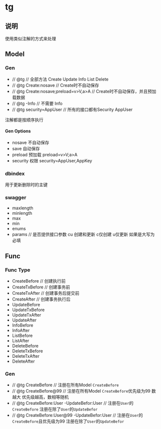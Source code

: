 # tg

## 说明
使用类似注解的方式来处理

## Model

### Gen 
* // @tg                // 全部方法 Create Update Info List Delete
* // @tg Create:nosave  // Create时不自动保存
* // @tg Create:nosave;preload=v>V,a>A  // Create时不自动保存，并且预加载数据
* // @tg -Info          // 不需要 Info
* // @tg security=AppUser // 所有的接口都有Security AppUser

注解都是按顺序执行

#### Gen Options

* nosave 不自动保存
* save 自动保存
* preload 预加载  preload=v>V;a>A
* security 权限 security=AppUser,AppKey

### dbindex
用于更新删除时的主键

### swagger

* maxlength
* minlength
* max
* min
* enums
* params                  // 是否提供接口参数 cu 创建和更新 c仅创建 u仅更新 如果是大写为必填


## Func

### Func Type
* CreateBefore          // 创建执行前
* CreateTxBefore        // 创建事务前
* CreateTxAfter         // 创建事务后提交前
* CreateAfter           // 创建事务执行后
* UpdateBefore
* UpdateTxBefore
* UpdateTxAfter
* UpdateAfter
* InfoBefore
* InfoAfter
* ListBefore
* ListAfter
* DeleteBefore
* DeleteTxBefore
* DeleteTxAfter
* DeleteAfter

### Gen

* // @tg CreateBefore      // 注册在所有Model `CreateBefore`
* // @tg CreateBefore@99   // 注册在所有Model `CreateBefore`优先级为99 数越大 优先级越高，数相等随机
* // @tg CreateBefore:User -UpdateBefor:User    // 注册在`User`的`CreateBefore` 注册在除了`User`的`UpdateBefor`
* // @tg CreateBefore:User@99 -UpdateBefor:User // 注册在`User`的`CreateBefore`且优先级为99 注册在除了`User`的`UpdateBefor`
